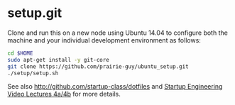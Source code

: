 setup.git
=========
Clone and run this on a new node using Ubuntu 14.04 to
configure both the machine and your individual development environment as
follows:

```sh
cd $HOME
sudo apt-get install -y git-core
git clone https://github.com/prairie-guy/ubuntu_setup.git
./setup/setup.sh   
```

See also http://github.com/startup-class/dotfiles and
[Startup Engineering Video Lectures 4a/4b](https://class.coursera.org/startup-001/lecture/index)
for more details.





